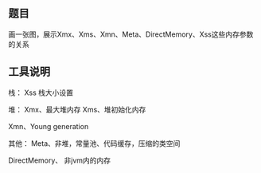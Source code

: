 ## 题目

画一张图，展示Xmx、Xms、Xmn、Meta、DirectMemory、Xss这些内存参数的关系

## 工具说明


栈：
Xss 栈大小设置 

堆：
Xmx、最大堆内存
Xms、堆初始化内存

Xmn、Young generation

其他：
Meta、非堆，常量池、代码缓存，压缩的类空间

DirectMemory、 非jvm内的内存




